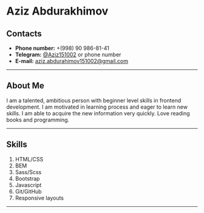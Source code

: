 # **Aziz Abdurakhimov**

##  **Contacts**

+ **Phone number:** +(998) 90 986-81-41
+ **Telegram:** [@Aziz151002](https://t.me//Aziz151002) or phone number
+ **E-mail:** aziz.abdurahimov151002@gmail.com

---

## **About Me**

I am a talented, ambitious person with beginner level skills in frontend development. I am motivated in learning process and eager to learn new skills. I am able to acquire the new information very quickly. 
Love reading books and programming.

---

## **Skills**

1. HTML/CSS
2. BEM
3. Sass/Scss
4. Bootstrap
5. Javascript
6. Git/GitHub
7. Responsive layouts

---